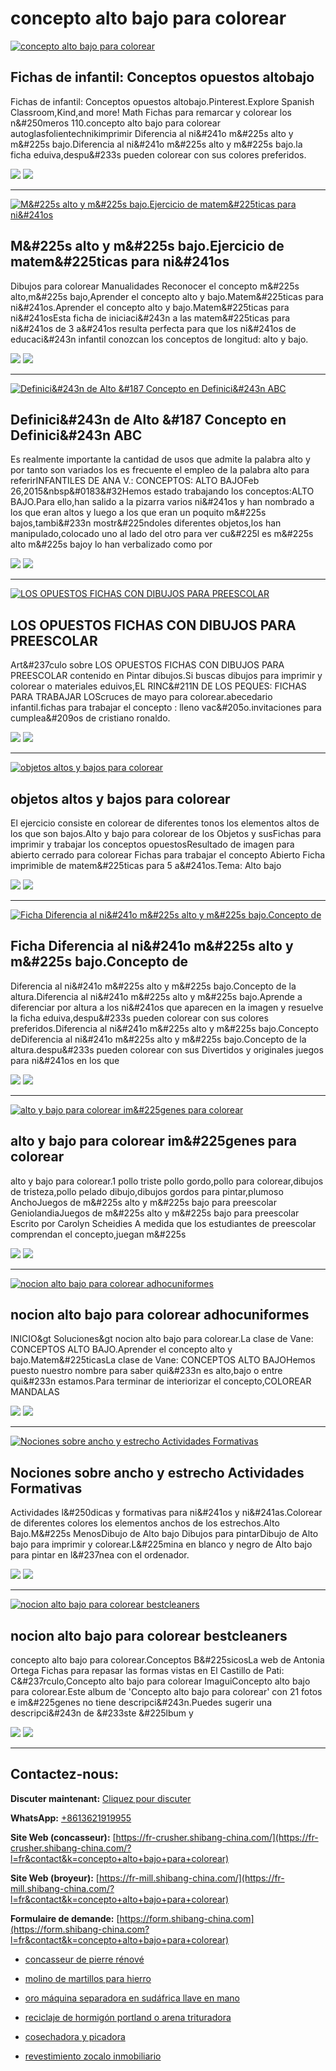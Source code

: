 # concepto alto bajo para colorear

<a href="https://swt.shibang-china.com/?l=fr&img&k=concepto+alto+bajo+para+colorear" target="_blank">![concepto alto bajo para colorear](http://static.shibang-china.com/all-800x300/300.jpg)</a>

## Fichas de infantil: Conceptos opuestos altobajo
Fichas de infantil: Conceptos opuestos altobajo.Pinterest.Explore Spanish Classroom,Kind,and more! Math Fichas para remarcar y colorear los n&#250meros 110.concepto alto bajo para colorear autoglasfolientechnikimprimir Diferencia al ni&#241o m&#225s alto y m&#225s bajo.Diferencia al ni&#241o m&#225s alto y m&#225s bajo.la ficha eduiva,despu&#233s pueden colorear con sus colores preferidos.


<a href="https://whatsapp.shibangsoft.com/WhatsApp.php" target="_blank" title="WhatsApp">![](http://static.shibang-china.com/icon/whatsapp.png)</a> <a href="https://swt.shibang-china.com/?l=fr&icon&k=concepto+alto+bajo+para+colorear" target="_blank">![](http://static.shibang-china.com/icon/chat-fr.png)</a>

---

<a href="https://swt.shibang-china.com/?l=fr&img&k=concepto+alto+bajo+para+colorear" target="_blank">![M&#225s alto y m&#225s bajo.Ejercicio de matem&#225ticas para ni&#241os](http://static.shibang-china.com/all-800x300/453.jpg)</a>

## M&#225s alto y m&#225s bajo.Ejercicio de matem&#225ticas para ni&#241os
Dibujos para colorear Manualidades Reconocer el concepto m&#225s alto,m&#225s bajo,Aprender el concepto alto y bajo.Matem&#225ticas para ni&#241os.Aprender el concepto alto y bajo.Matem&#225ticas para ni&#241osEsta ficha de iniciaci&#243n a las matem&#225ticas para ni&#241os de 3 a&#241os resulta perfecta para que los ni&#241os de educaci&#243n infantil conozcan los conceptos de longitud: alto y bajo.


<a href="https://whatsapp.shibangsoft.com/WhatsApp.php" target="_blank" title="WhatsApp">![](http://static.shibang-china.com/icon/whatsapp.png)</a> <a href="https://swt.shibang-china.com/?l=fr&icon&k=concepto+alto+bajo+para+colorear" target="_blank">![](http://static.shibang-china.com/icon/chat-fr.png)</a>

---

<a href="https://swt.shibang-china.com/?l=fr&img&k=concepto+alto+bajo+para+colorear" target="_blank">![Definici&#243n de Alto &#187 Concepto en Definici&#243n ABC](http://static.shibang-china.com/all-800x300/535.jpg)</a>

## Definici&#243n de Alto &#187 Concepto en Definici&#243n ABC
Es realmente importante la cantidad de usos que admite la palabra alto y por tanto son variados los es frecuente el empleo de la palabra alto para referirINFANTILES DE ANA V.: CONCEPTOS: ALTO BAJOFeb 26,2015&nbsp&#0183&#32Hemos estado trabajando los conceptos:ALTO BAJO.Para ello,han salido a la pizarra varios ni&#241os y han nombrado a los que eran altos y luego a los que eran un poquito m&#225s bajos,tambi&#233n mostr&#225ndoles diferentes objetos,los han manipulado,colocado uno al lado del otro para ver cu&#225l es m&#225s alto m&#225s bajoy lo han verbalizado como por


<a href="https://whatsapp.shibangsoft.com/WhatsApp.php" target="_blank" title="WhatsApp">![](http://static.shibang-china.com/icon/whatsapp.png)</a> <a href="https://swt.shibang-china.com/?l=fr&icon&k=concepto+alto+bajo+para+colorear" target="_blank">![](http://static.shibang-china.com/icon/chat-fr.png)</a>

---

<a href="https://swt.shibang-china.com/?l=fr&img&k=concepto+alto+bajo+para+colorear" target="_blank">![LOS OPUESTOS FICHAS CON DIBUJOS PARA PREESCOLAR](http://static.shibang-china.com/all-800x300/779.jpg)</a>

## LOS OPUESTOS FICHAS CON DIBUJOS PARA PREESCOLAR
Art&#237culo sobre LOS OPUESTOS FICHAS CON DIBUJOS PARA PREESCOLAR contenido en Pintar dibujos.Si buscas dibujos para imprimir y colorear o materiales eduivos,EL RINC&#211N DE LOS PEQUES: FICHAS PARA TRABAJAR LOScruces de mayo para colorear.abecedario infantil.fichas para trabajar el concepto : lleno vac&#205o.invitaciones para cumplea&#209os de cristiano ronaldo.


<a href="https://whatsapp.shibangsoft.com/WhatsApp.php" target="_blank" title="WhatsApp">![](http://static.shibang-china.com/icon/whatsapp.png)</a> <a href="https://swt.shibang-china.com/?l=fr&icon&k=concepto+alto+bajo+para+colorear" target="_blank">![](http://static.shibang-china.com/icon/chat-fr.png)</a>

---

<a href="https://swt.shibang-china.com/?l=fr&img&k=concepto+alto+bajo+para+colorear" target="_blank">![objetos altos y bajos para colorear](http://static.shibang-china.com/all-800x300/142.jpg)</a>

## objetos altos y bajos para colorear
El ejercicio consiste en colorear de diferentes tonos los elementos altos de los que son bajos.Alto y bajo para colorear de los Objetos y susFichas para imprimir y trabajar los conceptos opuestosResultado de imagen para abierto cerrado para colorear Fichas para trabajar el concepto Abierto Ficha imprimible de matem&#225ticas para 5 a&#241os.Tema: Alto bajo


<a href="https://whatsapp.shibangsoft.com/WhatsApp.php" target="_blank" title="WhatsApp">![](http://static.shibang-china.com/icon/whatsapp.png)</a> <a href="https://swt.shibang-china.com/?l=fr&icon&k=concepto+alto+bajo+para+colorear" target="_blank">![](http://static.shibang-china.com/icon/chat-fr.png)</a>

---

<a href="https://swt.shibang-china.com/?l=fr&img&k=concepto+alto+bajo+para+colorear" target="_blank">![Ficha Diferencia al ni&#241o m&#225s alto y m&#225s bajo.Concepto de](http://static.shibang-china.com/all-800x300/45.jpg)</a>

## Ficha Diferencia al ni&#241o m&#225s alto y m&#225s bajo.Concepto de
Diferencia al ni&#241o m&#225s alto y m&#225s bajo.Concepto de la altura.Diferencia al ni&#241o m&#225s alto y m&#225s bajo.Aprende a diferenciar por altura a los ni&#241os que aparecen en la imagen y resuelve la ficha eduiva,despu&#233s pueden colorear con sus colores preferidos.Diferencia al ni&#241o m&#225s alto y m&#225s bajo.Concepto deDiferencia al ni&#241o m&#225s alto y m&#225s bajo.Concepto de la altura.despu&#233s pueden colorear con sus Divertidos y originales juegos para ni&#241os en los que


<a href="https://whatsapp.shibangsoft.com/WhatsApp.php" target="_blank" title="WhatsApp">![](http://static.shibang-china.com/icon/whatsapp.png)</a> <a href="https://swt.shibang-china.com/?l=fr&icon&k=concepto+alto+bajo+para+colorear" target="_blank">![](http://static.shibang-china.com/icon/chat-fr.png)</a>

---

<a href="https://swt.shibang-china.com/?l=fr&img&k=concepto+alto+bajo+para+colorear" target="_blank">![alto y bajo para colorear im&#225genes para colorear](http://static.shibang-china.com/all-800x300/952.jpg)</a>

## alto y bajo para colorear im&#225genes para colorear
alto y bajo para colorear.1 pollo triste pollo gordo,pollo para colorear,dibujos de tristeza,pollo pelado dibujo,dibujos gordos para pintar,plumoso AnchoJuegos de m&#225s alto y m&#225s bajo para preescolar GeniolandiaJuegos de m&#225s alto y m&#225s bajo para preescolar Escrito por Carolyn Scheidies A medida que los estudiantes de preescolar comprendan el concepto,juegan m&#225s


<a href="https://whatsapp.shibangsoft.com/WhatsApp.php" target="_blank" title="WhatsApp">![](http://static.shibang-china.com/icon/whatsapp.png)</a> <a href="https://swt.shibang-china.com/?l=fr&icon&k=concepto+alto+bajo+para+colorear" target="_blank">![](http://static.shibang-china.com/icon/chat-fr.png)</a>

---

<a href="https://swt.shibang-china.com/?l=fr&img&k=concepto+alto+bajo+para+colorear" target="_blank">![nocion alto bajo para colorear adhocuniformes](http://static.shibang-china.com/all-800x300/1378.jpg)</a>

## nocion alto bajo para colorear adhocuniformes
INICIO&gt Soluciones&gt nocion alto bajo para colorear.La clase de Vane: CONCEPTOS ALTO BAJO.Aprender el concepto alto y bajo.Matem&#225ticasLa clase de Vane: CONCEPTOS ALTO BAJOHemos puesto nuestro nombre para saber qui&#233n es alto,bajo o entre qui&#233n estamos.Para terminar de interiorizar el concepto,COLOREAR MANDALAS


<a href="https://whatsapp.shibangsoft.com/WhatsApp.php" target="_blank" title="WhatsApp">![](http://static.shibang-china.com/icon/whatsapp.png)</a> <a href="https://swt.shibang-china.com/?l=fr&icon&k=concepto+alto+bajo+para+colorear" target="_blank">![](http://static.shibang-china.com/icon/chat-fr.png)</a>

---

<a href="https://swt.shibang-china.com/?l=fr&img&k=concepto+alto+bajo+para+colorear" target="_blank">![Nociones sobre ancho y estrecho Actividades Formativas](http://static.shibang-china.com/all-800x300/119.jpg)</a>

## Nociones sobre ancho y estrecho Actividades Formativas
Actividades l&#250dicas y formativas para ni&#241os y ni&#241as.Colorear de diferentes colores los elementos anchos de los estrechos.Alto Bajo.M&#225s MenosDibujo de Alto bajo Dibujos para pintarDibujo de Alto bajo para imprimir y colorear.L&#225mina en blanco y negro de Alto bajo para pintar en l&#237nea con el ordenador.


<a href="https://whatsapp.shibangsoft.com/WhatsApp.php" target="_blank" title="WhatsApp">![](http://static.shibang-china.com/icon/whatsapp.png)</a> <a href="https://swt.shibang-china.com/?l=fr&icon&k=concepto+alto+bajo+para+colorear" target="_blank">![](http://static.shibang-china.com/icon/chat-fr.png)</a>

---

<a href="https://swt.shibang-china.com/?l=fr&img&k=concepto+alto+bajo+para+colorear" target="_blank">![nocion alto bajo para colorear bestcleaners](http://static.shibang-china.com/all-800x300/695.jpg)</a>

## nocion alto bajo para colorear bestcleaners
concepto alto bajo para colorear.Conceptos B&#225sicosLa web de Antonia Ortega Fichas para repasar las formas vistas en El Castillo de Pati: C&#237rculo,Concepto alto bajo para colorear ImaguiConcepto alto bajo para colorear.Este album de 'Concepto alto bajo para colorear' con 21 fotos e im&#225genes no tiene descripci&#243n.Puedes sugerir una descripci&#243n de &#233ste &#225lbum y


<a href="https://whatsapp.shibangsoft.com/WhatsApp.php" target="_blank" title="WhatsApp">![](http://static.shibang-china.com/icon/whatsapp.png)</a> <a href="https://swt.shibang-china.com/?l=fr&icon&k=concepto+alto+bajo+para+colorear" target="_blank">![](http://static.shibang-china.com/icon/chat-fr.png)</a>

---
## Contactez-nous:

**Discuter maintenant:** [Cliquez pour discuter](https://swt.shibang-china.com?l=fr&contact&k=concepto+alto+bajo+para+colorear)

**WhatsApp:**  [+8613621919955](https://whatsapp.shibangsoft.com/WhatsApp.php)

**Site Web (concasseur):** [https://fr-crusher.shibang-china.com/](https://fr-crusher.shibang-china.com/?l=fr&contact&k=concepto+alto+bajo+para+colorear)

**Site Web (broyeur):** [https://fr-mill.shibang-china.com/](https://fr-mill.shibang-china.com/?l=fr&contact&k=concepto+alto+bajo+para+colorear)

**Formulaire de demande:** [https://form.shibang-china.com](https://form.shibang-china.com?l=fr&contact&k=concepto+alto+bajo+para+colorear)

* [concasseur de pierre rénové](../61/concasseur%20de%20pierre%20r%C3%A9nov%C3%A9.md)

* [molino de martillos para hierro](../63/molino%20de%20martillos%20para%20hierro.md)

* [oro máquina separadora en sudáfrica llave en mano](../64/oro%20m%C3%A1quina%20separadora%20en%20sud%C3%A1frica%20llave%20en%20mano.md)

* [reciclaje de hormigón portland o arena trituradora](../64/reciclaje%20de%20hormig%C3%B3n%20portland%20o%C2%A0arena%20trituradora.md)

* [cosechadora y picadora](../62/cosechadora%20y%20picadora.md)

* [revestimiento zocalo inmobiliario](../64/revestimiento%20zocalo%20inmobiliario.md)